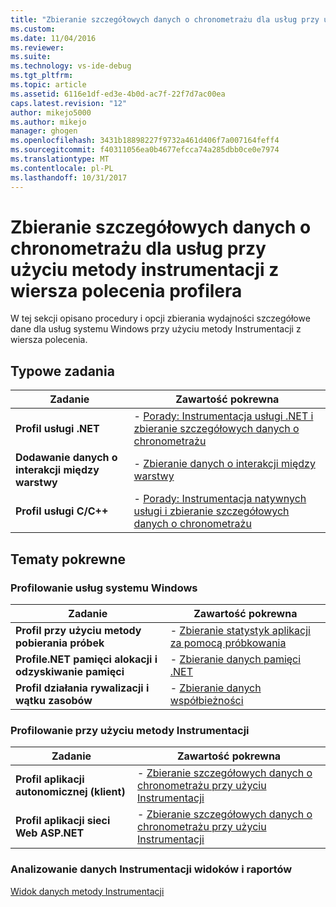 ```yaml
---
title: "Zbieranie szczegółowych danych o chronometrażu dla usług przy użyciu metody Instrumentacji z wiersza polecenia profilera | Dokumentacja firmy Microsoft"
ms.custom: 
ms.date: 11/04/2016
ms.reviewer: 
ms.suite: 
ms.technology: vs-ide-debug
ms.tgt_pltfrm: 
ms.topic: article
ms.assetid: 6116e1df-ed3e-4b0d-ac7f-22f7d7ac00ea
caps.latest.revision: "12"
author: mikejo5000
ms.author: mikejo
manager: ghogen
ms.openlocfilehash: 3431b18898227f9732a461d406f7a007164feff4
ms.sourcegitcommit: f40311056ea0b4677efcca74a285dbb0ce0e7974
ms.translationtype: MT
ms.contentlocale: pl-PL
ms.lasthandoff: 10/31/2017
---
```

# <a name="collecting-detailed-timing-data-for-services-by-using-the-instrumentation-method-from-the-profiler-command-line"></a>Zbieranie szczegółowych danych o chronometrażu dla usług przy użyciu metody instrumentacji z wiersza polecenia profilera
W tej sekcji opisano procedury i opcji zbierania wydajności szczegółowe dane dla usług systemu Windows przy użyciu metody Instrumentacji z wiersza polecenia.  
  
## <a name="common-tasks"></a>Typowe zadania  
  
|Zadanie|Zawartość pokrewna|  
|----------|---------------------|  
|**Profil usługi .NET**|-   [Porady: Instrumentacja usługi .NET i zbieranie szczegółowych danych o chronometrażu](../profiling/how-to-instrument-a-dotnet-service-and-collect-detailed-timing-data-by-using-the-profiler-command-line.md)|  
|**Dodawanie danych o interakcji między warstwy**|-   [Zbieranie danych o interakcji między warstwy](../profiling/adding-tier-interaction-data-from-the-command-line.md)|  
|**Profil usługi C/C++**|-   [Porady: Instrumentacja natywnych usługi i zbieranie szczegółowych danych o chronometrażu](../profiling/how-to-instrument-a-native-service-and-collect-detailed-timing-data-by-using-the-profiler-command-line.md)|  
  
## <a name="related-tasks"></a>Tematy pokrewne  
  
### <a name="profiling-windows-services"></a>Profilowanie usług systemu Windows  
  
|Zadanie|Zawartość pokrewna|  
|----------|---------------------|  
|**Profil przy użyciu metody pobierania próbek**|-   [Zbieranie statystyk aplikacji za pomocą próbkowania](../profiling/collecting-application-statistics-for-services-by-using-the-profiler-sampling-method.md)|  
|**Profile.NET pamięci alokacji i odzyskiwanie pamięci**|-   [Zbieranie danych pamięci .NET](../profiling/collecting-memory-data-from-dotnet-framework-services-by-using-the-profiler-command-line.md)|  
|**Profil działania rywalizacji i wątku zasobów**|-   [Zbieranie danych współbieżności](../profiling/collecting-concurrency-data-for-a-service-by-using-the-profiler-command-line.md)|  
  
### <a name="profiling-by-using-the-instrumentation-method"></a>Profilowanie przy użyciu metody Instrumentacji  
  
|Zadanie|Zawartość pokrewna|  
|----------|---------------------|  
|**Profil aplikacji autonomicznej (klient)**|-   [Zbieranie szczegółowych danych o chronometrażu przy użyciu Instrumentacji](../profiling/collecting-detailed-timing-data-for-a-stand-alone-application-by-using-the-profiler-command-line.md)|  
|**Profil aplikacji sieci Web ASP.NET**|-   [Zbieranie szczegółowych danych o chronometrażu przy użyciu Instrumentacji](../profiling/collecting-detailed-timing-data-for-an-aspnet-web-application-using-the-profiler-instrumentation-method-from-the-command-line.md)|  
  
### <a name="analyzing-instrumentation-data-views-and-reports"></a>Analizowanie danych Instrumentacji widoków i raportów  
 [Widok danych metody Instrumentacji](../profiling/instrumentation-method-data-views.md)